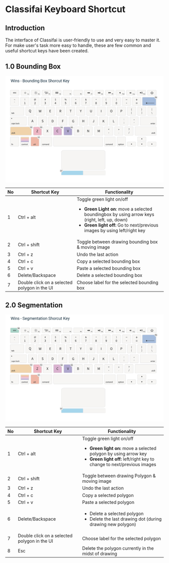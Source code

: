 # Classifai Keyboard Shortcut 
## Introduction

The interface of Classifai is user-friendly to use and very easy to master it. For make user's task more easy to handle, 
these are few common and useful shortcut keys have been created. 

## 1.0 Bounding Box

![Bounding-box-keyboard](/metadata/bounding-box-keyboard.png)

| No | Shortcut Key | Functionality | 
|----| -------------|-------------|
| 1  | Ctrl + alt   | Toggle green light on/off <ul><li> **Green Light on**: move a selected boundingbox by using arrow keys (right, left, up, down)</li> <li>**Green light off:** Go to next/previous images by using left/right key</li></ui> |
| 2  | Ctrl + shift | Toggle between drawing bounding box & moving image| 
| 3  | Ctrl + z     | Undo the last action |
| 4  | Ctrl + c     | Copy a selected bounding box|
| 5  | Ctrl + v     | Paste a selected bounding box |
| 6  | Delete/Backspace | Delete a selected bounding box |
| 7  | Double click on a selected polygon in the UI | Choose label for the selected bounding box |

## 2.0 Segmentation
![Segmentation-keyboard](/metadata/segmentation-keyboard.png)

| No | Shortcut Key | Functionality |
|----| -------------|-------------|
| 1  | Ctrl + alt   | Toggle green light on/off <ul><li>**Green light on:** move a selected polygon by using arrow key</li> <li>**Green light off:** left/right key to change to next/previous images</li></ul> |
| 2  | Ctrl + shift | Toggle between drawing Polygon & moving image | 
| 3  | Ctrl + z     | Undo the last action |
| 4  | Ctrl + c     | Copy a selected polygon |
| 5  | Ctrl + v     | Paste a selected polygon |
| 6  | Delete/Backspace | <ul><li>Delete a selected polygon</li> <li>Delete the last drawing dot (during drawing new polygon)</li></ul> |
| 7  | Double click on a selected polygon in the UI | Choose label for the selected polygon |
| 8  | Esc          | Delete the polygon currently in the midst of drawing |
